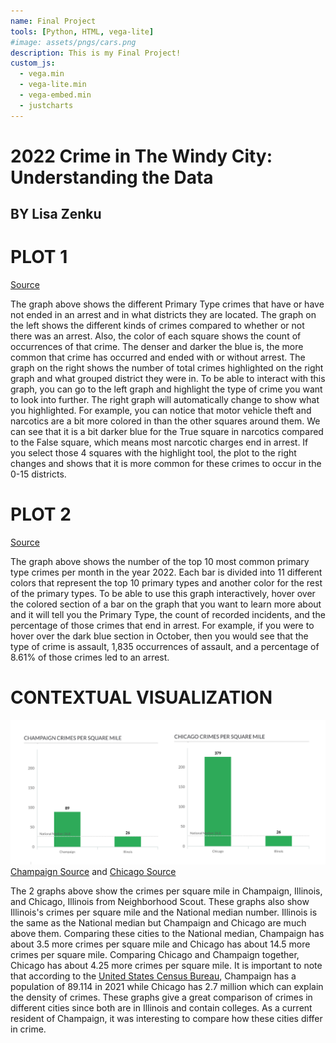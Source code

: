 ```yaml
---
name: Final Project
tools: [Python, HTML, vega-lite]
#image: assets/pngs/cars.png
description: This is my Final Project!
custom_js:
  - vega.min
  - vega-lite.min
  - vega-embed.min
  - justcharts
---
```



# 2022 Crime in The Windy City: Understanding the Data 
## BY Lisa Zenku

# PLOT 1

<vegachart schema-url="{{ site.baseurl }}/assets/json/final_1.json" style="width: 100%"></vegachart>

[Source](https://data.cityofchicago.org/Public-Safety/City-of-Chicago-Crime-Data/v9q9-3dm2)

The graph above shows the different Primary Type crimes that have or have not ended in an arrest and in what districts they are located. The graph on the left shows the different kinds of crimes compared to whether or not there was an arrest. Also, the color of each square shows the count of occurrences of that crime. The denser and darker the blue is, the more common that crime has occurred and ended with or without arrest. The graph on the right shows the number of total crimes highlighted on the right graph and what grouped district they were in. To be able to interact with this graph, you can go to the left graph and highlight the type of crime you want to look into further. The right graph will automatically change to show what you highlighted. For example, you can notice that motor vehicle theft and narcotics are a bit more colored in than the other squares around them. We can see that it is a bit darker blue for the True square in narcotics compared to the False square, which means most narcotic charges end in arrest. If you select those 4 squares with the highlight tool, the plot to the right changes and shows that it is more common for these crimes to occur in the 0-15 districts.

# PLOT 2

<vegachart schema-url="{{ site.baseurl }}/assets/json/final_2.json" style="width: 100%"></vegachart>

[Source](https://data.cityofchicago.org/Public-Safety/City-of-Chicago-Crime-Data/v9q9-3dm2)

The graph above shows the number of the top 10 most common primary type crimes per month in the year 2022. Each bar is divided into 11 different colors that represent the top 10 primary types and another color for the rest of the primary types. To be able to use this graph interactively, hover over the colored section of a bar on the graph that you want to learn more about and it will tell you the Primary Type, the count of recorded incidents, and the percentage of those crimes that end in arrest. For example, if you were to hover over the dark blue section in October, then you would see that the type of crime is assault, 1,835 occurrences of assault, and a percentage of 8.61% of those crimes led to an arrest. 

# CONTEXTUAL VISUALIZATION

![Champaign_and_Chicago_Viz](/assets/pngs/ComboPic.png)
[Champaign Source](https://www.neighborhoodscout.com/il/champaign/crime) and [Chicago Source](https://www.neighborhoodscout.com/il/chicago/crime)

The 2 graphs above show the crimes per square mile in Champaign, Illinois, and Chicago, Illinois from Neighborhood Scout. These graphs also show Illinois's crimes per square mile and the National median number. Illinois is the same as the National median but Champaign and Chicago are much above them. Comparing these cities to the National median, Champaign has about 3.5 more crimes per square mile and Chicago has about 14.5 more crimes per square mile. Comparing Chicago and Champaign together, Chicago has about 4.25 more crimes per square mile. It is important to note that according to the [United States Census Bureau](https://www.census.gov/quickfacts/fact/table/champaigncityillinois,chicagocityillinois/PST045222
), Champaign has a population of 89.114 in 2021 while Chicago has 2.7 million which can explain the density of crimes. These graphs give a great comparison of crimes in different cities since both are in Illinois and contain colleges. As a current resident of Champaign, it was interesting to compare how these cities differ in crime. 


